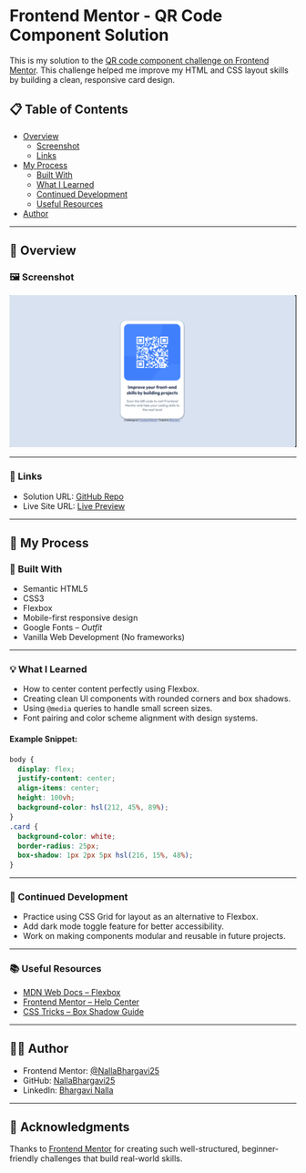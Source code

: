 
# Frontend Mentor - QR Code Component Solution

This is my solution to the [QR code component challenge on Frontend Mentor](https://www.frontendmentor.io/challenges/qr-code-component-iux_sIO_H). This challenge helped me improve my HTML and CSS layout skills by building a clean, responsive card design.

## 📋 Table of Contents

- [Overview](#overview)
  - [Screenshot](#screenshot)
  - [Links](#links)
- [My Process](#my-process)
  - [Built With](#built-with)
  - [What I Learned](#what-i-learned)
  - [Continued Development](#continued-development)
  - [Useful Resources](#useful-resources)
- [Author](#author)

---

## 📌 Overview

### 🖼️ Screenshot

![QR Code Component Screenshot](./output.png)

---

### 🔗 Links

- Solution URL: [GitHub Repo](https://github.com/NallaBhargavi25/https://github.com/NallaBhargavi25/Responsive-QR-code-card-using-HTML-CSS/tree/main)
- Live Site URL: [Live Preview](https://nallabhargavi25.github.io/qr-code-component/)

---

## 🔨 My Process

### 🧱 Built With

- Semantic HTML5
- CSS3
- Flexbox
- Mobile-first responsive design
- Google Fonts – *Outfit*
- Vanilla Web Development (No frameworks)

---

### 💡 What I Learned

- How to center content perfectly using Flexbox.
- Creating clean UI components with rounded corners and box shadows.
- Using `@media` queries to handle small screen sizes.
- Font pairing and color scheme alignment with design systems.

#### Example Snippet:

```css
body {
  display: flex;
  justify-content: center;
  align-items: center;
  height: 100vh;
  background-color: hsl(212, 45%, 89%);
}
.card {
  background-color: white;
  border-radius: 25px;
  box-shadow: 1px 2px 5px hsl(216, 15%, 48%);
}
```

---

### 🔄 Continued Development

- Practice using CSS Grid for layout as an alternative to Flexbox.
- Add dark mode toggle feature for better accessibility.
- Work on making components modular and reusable in future projects.

---

### 📚 Useful Resources

- [MDN Web Docs – Flexbox](https://developer.mozilla.org/en-US/docs/Web/CSS/CSS_Flexible_Box_Layout)
- [Frontend Mentor – Help Center](https://www.frontendmentor.io/resources)
- [CSS Tricks – Box Shadow Guide](https://css-tricks.com/almanac/properties/b/box-shadow/)

---

## 👩‍💻 Author

- Frontend Mentor: [@NallaBhargavi25](https://www.frontendmentor.io/profile/NallaBhargavi25)
- GitHub: [NallaBhargavi25](https://github.com/NallaBhargavi25)
- LinkedIn: [Bhargavi Nalla](https://www.linkedin.com/in/bhargavi-nalla-78a183290)

---

## 🙌 Acknowledgments

Thanks to [Frontend Mentor](https://www.frontendmentor.io/) for creating such well-structured, beginner-friendly challenges that build real-world skills.
